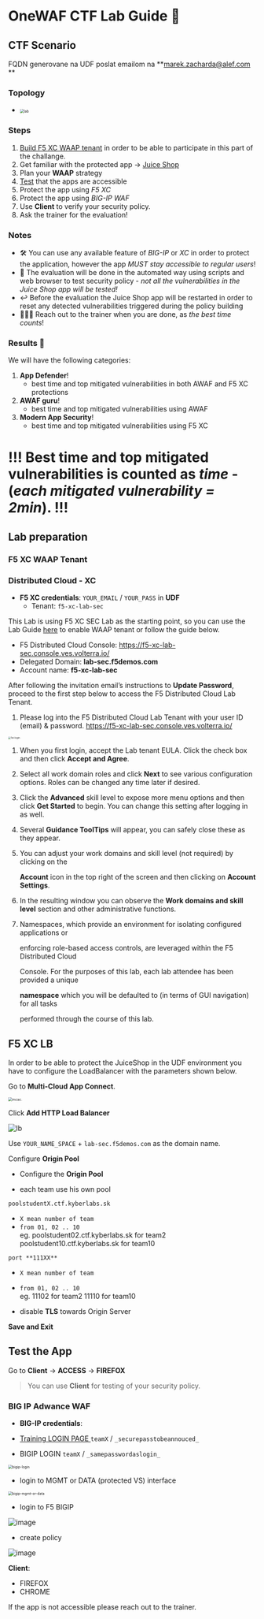 # OneWAF CTF Lab Guide 🚩



## CTF Scenario
FQDN generovane na UDF poslat emailom na **marek.zacharda@alef.com
**
### Topology

- <img src="img/Lab/lab_overview.png" alt="lab" style="zoom:50%;" />  

### Steps

1. [Build F5 XC WAAP tenant](#F5-XC-WAAP-Tenant) in order to be able to participate in this part of the challange.
2. Get familiar with the protected app -> [Juice Shop](https://owasp.org/www-project-juice-shop/)
3. Plan your **WAAP** strategy
4. [Test](#test-the-app) that the apps are accessible
5. Protect the app using *F5 XC*
6. Protect the app using *BIG-IP WAF* 
7. Use **Client**  to verify your security policy. 
8. Ask the trainer for the evaluation!


### Notes

- 🛠️ You can use any available feature of *BIG-IP* or *XC* in order to protect the application, however the app *MUST stay accessible to regular users*!
- 👾 The evaluation will be done in the automated way using scripts and web browser to test security policy - *not all the vulnerabilities in the Juice Shop app will be tested!*
- ↩️ Before the evaluation the Juice Shop app will be restarted in order to reset any detected vulnerabilities triggered during the policy building
- 🙋🏻‍♂️ Reach out to the trainer when you are done, as *the best time counts*!



### Results 🥇

We will have the following categories:

1. **App Defender**!
   - best time and top mitigated vulnerabilities in both AWAF and F5 XC protections
2. **AWAF guru**!
   - best time and top mitigated vulnerabilities using AWAF
3. **Modern App Security**!
   - best time and top mitigated vulnerabilities using F5 XC


# !!!  Best time and top mitigated vulnerabilities is counted as *time* - (*each mitigated vulnerability = 2min*). !!! 


## Lab preparation

### F5 XC WAAP Tenant

### Distributed Cloud - XC 
- **F5 XC credentials**: `YOUR_EMAIL` / `YOUR_PASS` in **UDF**
  - Tenant: `f5-xc-lab-sec`

This Lab is using F5 XC SEC Lab as the starting point, so you can use the Lab Guide [here](https://clouddocs.f5.com/training/community/f5xc/html/class3/intro.html) to enable WAAP tenant or follow the guide below.

- F5 Distributed Cloud Console: https://f5-xc-lab-sec.console.ves.volterra.io/
- Delegated Domain: **lab-sec.f5demos.com**
- Account name: **f5-xc-lab-sec**

After following the invitation email’s instructions to **Update Password**, proceed to the first step below to access the F5 Distributed Cloud Lab Tenant.

1. Please log into the F5 Distributed Cloud Lab Tenant with your user ID (email) & password. https://f5-xc-lab-sec.console.ves.volterra.io/

<img src="img/Lab/1st-login.png" alt="1st-login" style="zoom: 33%;" />

1. When you first login, accept the Lab tenant EULA. Click the check box and then click **Accept and Agree**.

2. Select all work domain roles and click **Next** to see various configuration options. Roles can be changed any time later if desired.

3. Click the **Advanced** skill level to expose more menu options and then click **Get Started** to begin. You can change this setting after logging in as well.

4. Several **Guidance ToolTips** will appear, you can safely close these as they appear.

5. You can adjust your work domains and skill level (not required) by clicking on the

   **Account** icon in the top right of the screen and then clicking on **Account Settings**.

7. In the resulting window you can observe the **Work domains and skill level** section and other administrative functions.

8. Namespaces, which provide an environment for isolating configured applications or

   enforcing role-based access controls, are leveraged within the F5 Distributed Cloud

   Console. For the purposes of this lab, each lab attendee has been provided a unique

   **namespace** which you will be defaulted to (in terms of GUI navigation) for all tasks

   performed through the course of this lab.




## F5 XC LB

In order to be able to protect the JuiceShop in the UDF environment you have to configure the LoadBalancer with the parameters shown below.

Go to **Multi-Cloud App Connect**.

<img src="img/Lab/mcac..png" alt="mcac." style="zoom:50%;" />

Click **Add HTTP Load Balancer**

![lb](img/Lab/lb.png)

Use `YOUR_NAME_SPACE` + `lab-sec.f5demos.com` as the domain name.

Configure **Origin Pool**

- Configure the **Origin Pool**

- each team use his own pool   
```
poolstudentX.ctf.kyberlabs.sk
```
- `X mean number of team` 
- `from 01, 02 .. 10`   
eg.  poolstudent02.ctf.kyberlabs.sk for team2    
     poolstudent10.ctf.kyberlabs.sk for team10  

```
port **111XX**        
```
- `X mean number of team` 
- `from 01, 02 .. 10`   
eg.  11102 for team2 
     11110 for team10 

- disable **TLS** towards Origin Server

**Save and Exit**



## Test the App

Go to **Client** -> **ACCESS** ->  **FIREFOX**

> You can use **Client** for testing of your security policy.


### BIG IP Adwance WAF 

- **BIG-IP credentials**: 
- [Training LOGIN PAGE ](https://trainingsk.alef.com)  `teamX` / `_securepasstobeannouced_`

- BIGIP LOGIN    `teamX` / `_samepasswordaslogin_`

<img src="image.png" alt="bigip-login" style="zoom:50%;" />

- login to MGMT or DATA (protected VS) interface

<img src="img/Lab/bigip_mgmt-data.png" alt="bigip-mgmt-or-data" style="zoom:50%;" />  

- login to F5 BIGIP 

![image](https://github.com/marekzacharda-alef/F5-Knowledgebase/assets/93709970/8d3f2968-656e-4784-b26f-50cc5e933b9a)

- create policy

![image](https://github.com/marekzacharda-alef/F5-Knowledgebase/assets/93709970/fdd17fa1-8a71-4197-93a3-28ee159af41d)



**Client**:
  - FIREFOX
  - CHROME





If the app is not accessible please reach out to the trainer.
